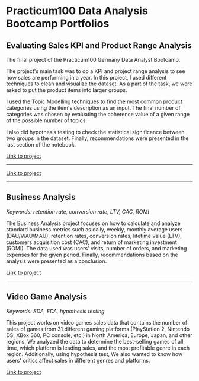 # Practicum100 Data Analysis Bootcamp Portfolios

## Evaluating Sales KPI and Product Range Analysis
The final project of the Practicum100 Germany Data Analyst Bootcamp.

The project's main task was to do a KPI and project range 
analysis to see how sales are performing in a year. 
In this project, I used different techniques to clean and 
visualize the dataset. As a part of the task, we were 
asked to put the product items into larger groups. 

I used the Topic Modelling techniques to find the most 
common product categories using the item's description 
as an input. The final number of categories was chosen 
by evaluating the coherence value of a given range of the 
possible number of topics. 

I also did hypothesis testing 
to check the statistical significance between two groups 
in the dataset. Finally, recommendations were presented 
in the last section of the notebook.

[Link to project](https://github.com/persadha/practicum100_portfolios/blob/main/KPI%20and%20Product%20Range%20Analysis/)

***

[Link to project](https://github.com/persadha/practicum100_portfolios/blob/main/KPI%20and%20Product%20Range%20Analysis/)

***
## Business Analysis
_Keywords: retention rate, conversion rate, LTV, CAC, ROMI_

The Business Analysis project focuses on how to calculate and analyze standard business metrics such as daily, weekly, monthly average users (DAU/WAU/MAU), retention rates, conversion rates, lifetime value (LTV), customers acquisition cost (CAC),  and return of marketing investment (ROMI). The data used was users' visits, number of orders, and marketing expenses for the given period. Finally, recommendations based on the analysis were presented as a conclusion.

[Link to project](https://github.com/persadha/practicum100_portfolios/blob/main/Business%20Analysis/)

***
## Video Game Analysis
_Keywords: SDA, EDA, hypothesis testing_

This project works on video games sales data that contains the number of sales of games from 31 different gaming platforms (PlayStation 2, 
Nintendo DS, XBox 360, PC console, etc.) in North America, Europe, Japan, and other regions. We analyzed the data to determine the best-selling games of all time, which platform is leading sales, and the most profitable genre in each region. Additionally, using hypothesis test, We also wanted to know how users' critics affect sales in different genres and platforms. 

[Link to project](https://github.com/persadha/practicum100_portfolios/blob/main/Video%20Game%20Analysis/)



